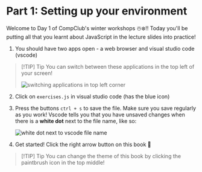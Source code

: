 # Part 1: Setting up your environment
Welcome to Day 1 of CompClub's winter workshops ☃️❄️!! Today you'll be putting all that you learnt
about JavaScript in the lecture slides into practice!

1. You should have two apps open - a web browser and visual studio code (vscode)
> [!TIP] Tip
> You can switch between these applications in the top left of your screen!
> 
> ![switching applications in top left corner](../images/setup/setup-1.png)

2. Click on `exercises.js` in visual studio code (has the blue icon)

3. Press the buttons `ctrl + s` to save the file. Make sure you save regularly as you work! Vscode tells you that you have unsaved changes when there is a **white dot** next to the file name, like so:
   
    ![white dot next to vscode file name](../images/setup/setup-2.png)

4. Get started! Click the right arrow button on this book 🐧

> [!TIP] Tip
> You can change the theme of this book by clicking the paintbrush icon in the top middle!